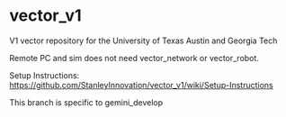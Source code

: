 # vector_v1
V1 vector repository for the University of Texas Austin and Georgia Tech

Remote PC and sim does not need vector_network or vector_robot.

Setup Instructions: https://github.com/StanleyInnovation/vector_v1/wiki/Setup-Instructions

This branch is specific to gemini_develop

